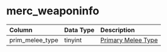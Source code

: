 # merc_weaponinfo

| Column | Data Type | Description |
| :--- | :--- | :--- |
| prim_melee_type | tinyint | [Primary Melee Type](../../../../server/player/skills) |

